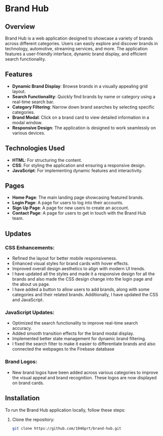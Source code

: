 # Brand Hub

## Overview

Brand Hub is a web application designed to showcase a variety of brands across different categories. Users can easily explore and discover brands in technology, automotive, streaming services, and more. The application features a user-friendly interface, dynamic brand display, and efficient search functionality.

## Features

- **Dynamic Brand Display**: Browse brands in a visually appealing grid layout.
- **Search Functionality**: Quickly find brands by name or category using a real-time search bar.
- **Category Filtering**: Narrow down brand searches by selecting specific categories.
- **Brand Modal**: Click on a brand card to view detailed information in a modal window.
- **Responsive Design**: The application is designed to work seamlessly on various devices.

## Technologies Used

- **HTML**: For structuring the content.
- **CSS**: For styling the application and ensuring a responsive design.
- **JavaScript**: For implementing dynamic features and interactivity.

## Pages

- **Home Page**: The main landing page showcasing featured brands.
- **Login Page**: A page for users to log into their accounts.
- **Sign Up Page**: A page for new users to create an account.
- **Contact Page**: A page for users to get in touch with the Brand Hub team.

## Updates

### **CSS Enhancements:**

- Refined the layout for better mobile responsiveness.
- Enhanced visual styles for brand cards with hover effects.
- Improved overall design aesthetics to align with modern UI trends.
- I have updated all the styles and made it a responsive design for all the brands and also made the CSS design change into the login page and the about us page.
- I have added a button to allow users to add brands, along with some categories and their related brands. Additionally, I have updated the CSS and JavaScript.

### **JavaScript Updates:**

- Optimized the search functionality to improve real-time search accuracy.
- Added smooth transition effects for the brand modal display.
- Implemented better state management for dynamic brand filtering.
- I fixed the search filter to make it easier to differentiate brands and also connected the webpages to the Firebase database

### **Brand Logos:**

- New brand logos have been added across various categories to improve the visual appeal and brand recognition. These logos are now displayed on brand cards.

## Installation

To run the Brand Hub application locally, follow these steps:

1. Clone the repository:

   ```bash
   git clone https://github.com/1046prt/brand-hub.git
   ```
